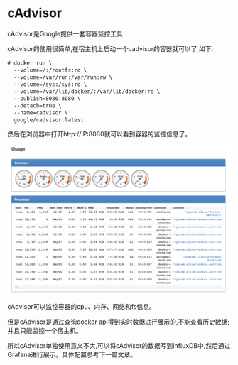 # cAdvisor
cAdvisor是Google提供一套容器监控工具


cAdvisor的使用很简单,在宿主机上启动一个cadvisor的容器就可以了,如下:

```
# docker run \
  --volume=/:/rootfs:ro \
  --volume=/var/run:/var/run:rw \
  --volume=/sys:/sys:ro \
  --volume=/var/lib/docker/:/var/lib/docker:ro \
  --publish=8080:8080 \
  --detach=true \
  --name=cadvisor \
  google/cadvisor:latest
```

然后在浏览器中打开http://IP:8080就可以看到容器的监控信息了。


![resources](resources/cadvisor.png)


cAdvisor可以监控容器的cpu、内存、网络和fs信息。

但是cAdvisor是通过查询docker api得到实时数据进行展示的,不能查看历史数据;并且只能监控一个宿主机。

所以cAdvisor单独使用意义不大,可以将cAdvisor的数据写到InfluxDB中,然后通过Grafana进行展示。具体配置参考下一篇文章。


